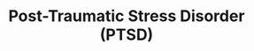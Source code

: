 ---
title: Post-Traumatic Stress Disorder (PTSD)
slug: post-traumatic-stress-disorder
defined: false
---